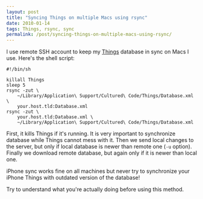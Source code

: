 ```yaml
---
layout: post
title: "Syncing Things on multiple Macs using rsync"
date: 2010-01-14
tags: Things, rsync, sync
permalink: /post/syncing-things-on-multiple-macs-using-rsync/
---
```

I use remote SSH account to keep my [Things][1] database in sync on Macs I use. Here's the shell script:

    #!/bin/sh
    
    killall Things
    sleep 5
    rsync -zut \
        ~/Library/Application\ Support/Cultured\ Code/Things/Database.xml \
        your.host.tld:Database.xml
    rsync -zut \
        your.host.tld:Database.xml \
        ~/Library/Application\ Support/Cultured\ Code/Things/Database.xml

First, it kills Things if it's running. It is very important to synchronize database while Things cannot mess with it. Then we send local changes to the server, but only if local database is newer than remote one (`-u` option). Finally we download remote database, but again only if it is newer than local one.

iPhone sync works fine on all machines but never try to synchronize your iPhone Things with outdated version of the database!

Try to understand what you're actually doing before using this method.

[1]: http://culturedcode.com/things/